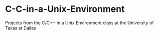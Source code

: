# C-C-in-a-Unix-Environment
Projects from the C/C++ in a Unix Environment class at the University of Texas at Dallas
